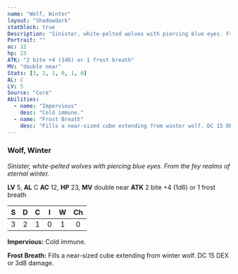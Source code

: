 ```yaml
---
name: "Wolf, Winter"
layout: "Shadowdark"
statblock: true
Description: "Sinister, white-pelted wolves with piercing blue eyes. From the fey realms of eternal winter."
Portrait: ""
ac: 12
hp: 23
ATK: "2 bite +4 (1d6) or 1 frost breath"
MV: "double near"
Stats: [3, 2, 1, 0, 1, 0]
AL: C
LV: 5
Source: "Core"
Abilities:
  - name: "Impervious"
    desc: "Cold immune."
  - name: "Frost Breath"
    desc: "Fills a near-sized cube extending from winter wolf. DC 15 DEX or 3d8 damage."
---
```


### Wolf, Winter

_Sinister, white-pelted wolves with piercing blue eyes. From the fey realms of eternal winter._

**LV** 5, **AL** C
**AC** 12, **HP** 23, **MV** double near
**ATK** 2 bite +4 (1d6) or 1 frost breath

|  S  |  D  |  C  |  I  |  W  |  Ch  |
|:---:|:---:|:---:|:---:|:---:|:----:|
| 3 | 2 | 1 | 0 | 1 | 0 |

**Impervious:** Cold immune.

**Frost Breath:** Fills a near-sized cube extending from winter wolf. DC 15 DEX or 3d8 damage.

